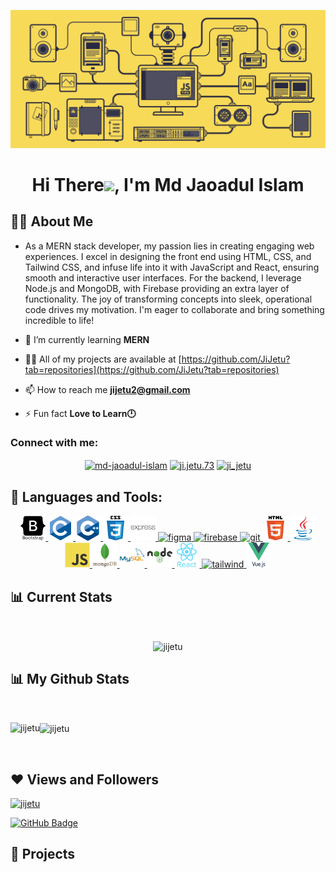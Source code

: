 ![Web Developer](https://github.com/JiJetu/JiJetu/blob/main/ban.gif)

<h1 align="center">Hi There<img src="https://raw.githubusercontent.com/MartinHeinz/MartinHeinz/master/wave.gif" width="30px">, I'm Md Jaoadul Islam</h1>


## 🙋‍♂️ About Me
 - As a MERN stack developer, my passion lies in creating engaging web experiences. I excel in designing the front end using HTML, CSS, and Tailwind CSS, and infuse life into it with JavaScript and React, ensuring smooth and interactive user interfaces. For the backend, I leverage Node.js and MongoDB, with Firebase providing an extra layer of functionality. The joy of transforming concepts into sleek, operational code drives my motivation. I'm eager to collaborate and bring something incredible to life!



- 🌱 I’m currently learning **MERN**

- 👨‍💻 All of my projects are available at [https://github.com/JiJetu?tab=repositories](https://github.com/JiJetu?tab=repositories)

- 📫 How to reach me **jijetu2@gmail.com**

- ⚡ Fun fact **Love to Learn🕛**



### Connect with me:

<p align="center">
<a href="https://linkedin.com/in/md-jaoadul-islam" target="blank"><img align="center" src="https://raw.githubusercontent.com/rahuldkjain/github-profile-readme-generator/master/src/images/icons/Social/linked-in-alt.svg" alt="md-jaoadul-islam" height="30" width="40" /></a>
<a href="https://fb.com/ji.jetu.73" target="blank"><img align="center" src="https://raw.githubusercontent.com/rahuldkjain/github-profile-readme-generator/master/src/images/icons/Social/facebook.svg" alt="ji.jetu.73" height="30" width="40" /></a>
<a href="https://instagram.com/ji_jetu" target="blank"><img align="center" src="https://raw.githubusercontent.com/rahuldkjain/github-profile-readme-generator/master/src/images/icons/Social/instagram.svg" alt="ji_jetu" height="30" width="40" /></a>
  
</p>

## 🚀 Languages and Tools:

<p align="center">
  <a href="https://getbootstrap.com" target="_blank" rel="noreferrer"> <img src="https://raw.githubusercontent.com/devicons/devicon/master/icons/bootstrap/bootstrap-plain-wordmark.svg" alt="bootstrap" width="40" height="40"/> </a> <a href="https://www.cprogramming.com/" target="_blank" rel="noreferrer"> <img src="https://raw.githubusercontent.com/devicons/devicon/master/icons/c/c-original.svg" alt="c" width="40" height="40"/> </a> <a href="https://www.w3schools.com/cpp/" target="_blank" rel="noreferrer"> <img src="https://raw.githubusercontent.com/devicons/devicon/master/icons/cplusplus/cplusplus-original.svg" alt="cplusplus" width="40" height="40"/> </a> <a href="https://www.w3schools.com/css/" target="_blank" rel="noreferrer"> <img src="https://raw.githubusercontent.com/devicons/devicon/master/icons/css3/css3-original-wordmark.svg" alt="css3" width="40" height="40"/> </a> <a href="https://expressjs.com" target="_blank" rel="noreferrer"> <img src="https://raw.githubusercontent.com/devicons/devicon/master/icons/express/express-original-wordmark.svg" alt="express" width="40" height="40"/> </a> <a href="https://www.figma.com/" target="_blank" rel="noreferrer"> <img src="https://www.vectorlogo.zone/logos/figma/figma-icon.svg" alt="figma" width="40" height="40"/> </a> <a href="https://firebase.google.com/" target="_blank" rel="noreferrer"> <img src="https://www.vectorlogo.zone/logos/firebase/firebase-icon.svg" alt="firebase" width="40" height="40"/> </a> <a href="https://git-scm.com/" target="_blank" rel="noreferrer"> <img src="https://www.vectorlogo.zone/logos/git-scm/git-scm-icon.svg" alt="git" width="40" height="40"/> </a> <a href="https://www.w3.org/html/" target="_blank" rel="noreferrer"> <img src="https://raw.githubusercontent.com/devicons/devicon/master/icons/html5/html5-original-wordmark.svg" alt="html5" width="40" height="40"/> </a> <a href="https://www.java.com" target="_blank" rel="noreferrer"> <img src="https://raw.githubusercontent.com/devicons/devicon/master/icons/java/java-original.svg" alt="java" width="40" height="40"/> </a> <a href="https://developer.mozilla.org/en-US/docs/Web/JavaScript" target="_blank" rel="noreferrer"> <img src="https://raw.githubusercontent.com/devicons/devicon/master/icons/javascript/javascript-original.svg" alt="javascript" width="40" height="40"/> </a> <a href="https://www.mongodb.com/" target="_blank" rel="noreferrer"> <img src="https://raw.githubusercontent.com/devicons/devicon/master/icons/mongodb/mongodb-original-wordmark.svg" alt="mongodb" width="40" height="40"/> </a> <a href="https://www.mysql.com/" target="_blank" rel="noreferrer"> <img src="https://raw.githubusercontent.com/devicons/devicon/master/icons/mysql/mysql-original-wordmark.svg" alt="mysql" width="40" height="40"/> </a> <a href="https://nodejs.org" target="_blank" rel="noreferrer"> <img src="https://raw.githubusercontent.com/devicons/devicon/master/icons/nodejs/nodejs-original-wordmark.svg" alt="nodejs" width="40" height="40"/> </a> <a href="https://reactjs.org/" target="_blank" rel="noreferrer"> <img src="https://raw.githubusercontent.com/devicons/devicon/master/icons/react/react-original-wordmark.svg" alt="react" width="40" height="40"/> </a> <a href="https://tailwindcss.com/" target="_blank" rel="noreferrer"> <img src="https://www.vectorlogo.zone/logos/tailwindcss/tailwindcss-icon.svg" alt="tailwind" width="40" height="40"/> </a> <a href="https://vuejs.org/" target="_blank" rel="noreferrer"> <img src="https://raw.githubusercontent.com/devicons/devicon/master/icons/vuejs/vuejs-original-wordmark.svg" alt="vuejs" width="40" height="40"/> </a>
</p>



## 📊 Current Stats
<br/>
<p align="center"><img align="center" src="https://github-readme-streak-stats.herokuapp.com/?user=jijetu&" alt="jijetu" /></p>

## 📊 My Github Stats

  <br/>
  <p>
  <img align="center" src="https://github-readme-stats.vercel.app/api?username=jijetu&show_icons=true&locale=en" alt="jijetu" />
  <img align="left" src="https://github-readme-stats.vercel.app/api/top-langs?username=jijetu&show_icons=true&locale=en&layout=compact" alt="jijetu" />
  </p>
  <br/>

  ## ❤ Views and Followers
<a href="https://github.com/jijetu/github-profile-views-counter">
    <img src="https://komarev.com/ghpvc/?username=jijetu&label=Profile%20views&color=0e75b6&style=flat" alt="jijetu" >
</a>

<a href="https://github.com/jijetu?tab=followers"><img src="https://img.shields.io/github/followers/jijetu?label=Followers&style=social" alt="GitHub Badge"></a>

## 🌱 Projects

